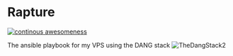 # Rapture

[![continous awesomeness](https://github.com/port19x/rapture/actions/workflows/deploy.yml/badge.svg?branch=master)](https://github.com/port19x/rapture/actions/workflows/deploy.yml)

The ansible playbook for my VPS using the DANG stack
![TheDangStack2](https://github.com/port19x/rapture/assets/82055622/d3958f08-e4f4-482d-8f5c-9ea564914714)
